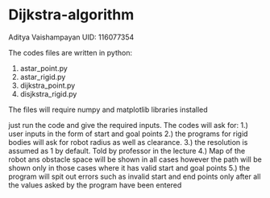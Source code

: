 # Dijkstra-algorithm
Aditya Vaishampayan
UID: 116077354

The codes files are written in python:

1. astar_point.py
2. astar_rigid.py
3. dijkstra_point.py
4. disjkstra_rigid.py

The files will require numpy and matplotlib libraries installed

just run the code and give the required inputs.
The codes will ask for:
1.) user inputs in the form of start and goal points
2.) the programs for rigid bodies will ask for robot radius as well as clearance.
3.) the resolution is assumed as 1 by default. Told by professor in the lecture
4.) Map of the robot ans obstacle space will be shown in all cases however the path will be shown only in those cases where it has valid start and goal points
5.) the program will spit out errors such as invalid start and end points only after all the values asked by the program have been entered
